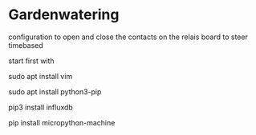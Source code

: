 # Gardenwatering
configuration to open and close the contacts on the relais board to steer timebased


start first with 

sudo apt install vim


sudo apt install python3-pip

pip3 install influxdb

pip install micropython-machine

